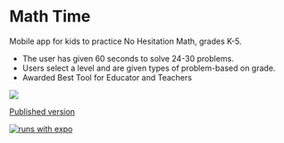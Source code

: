 # Math Time
Mobile app for kids to practice No Hesitation Math, grades K-5. 

* The user has given 60 seconds to solve 24-30 problems.
* Users select a level and are given types of problem-based on grade. 
* Awarded Best Tool for Educator and Teachers

![](screen-shot.png)

[Published version](https://exp.host/@alenai/MathTime)

[![runs with expo](https://img.shields.io/badge/Runs%20with%20Expo-000.svg?style=flat-square&logo=EXPO&labelColor=f3f3f3&logoColor=000)](https://expo.io/)


